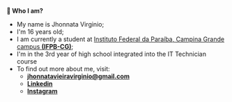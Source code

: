 **👨 Who I am?**
- My name is Jhonnata Virginio;
- I'm 16 years old;
- I am currently a student at [Instituto Federal da Paraíba, Campina Grande campus **(IFPB-CG)**](https://ifpb.edu.br/campinagrande);
- I'm in the 3rd year of high school integrated into the IT Technician course
- To find out more about me, visit:
    - **jhonnatavieiravirginio@gmail.com**
    - [**Linkedin**](https://www.linkedin.com/in/jhonnata-vieira-virginio-31352a24b/)
    - [**Instagram**](https://www.instagram.com/jhonnata__virginio/)

<!---
Jhonnata-Virginio/Jhonnata-Virginio is a ✨ special ✨ repository because its `README.md` (this file) appears on your GitHub profile.
You can click the Preview link to take a look at your changes.
--->
